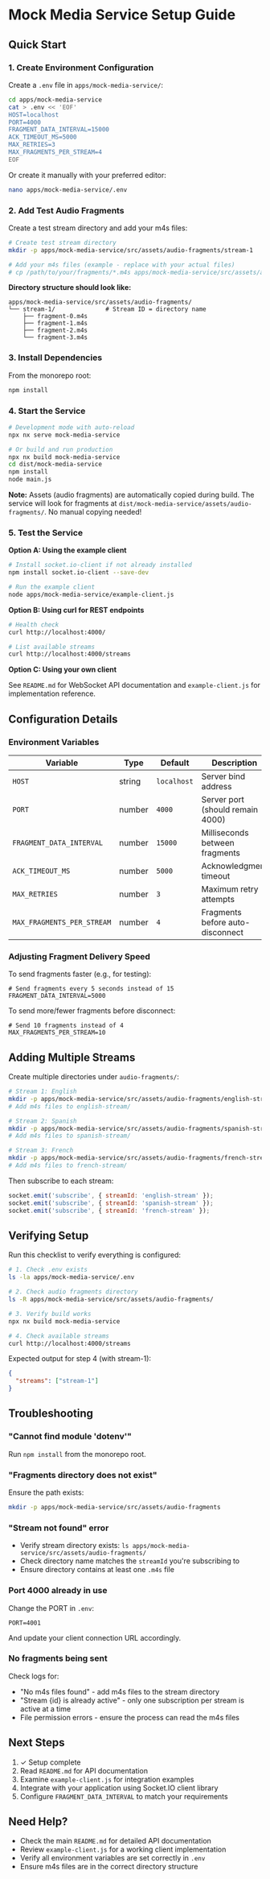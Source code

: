 # Mock Media Service Setup Guide

## Quick Start

### 1. Create Environment Configuration

Create a `.env` file in `apps/mock-media-service/`:

```bash
cd apps/mock-media-service
cat > .env << 'EOF'
HOST=localhost
PORT=4000
FRAGMENT_DATA_INTERVAL=15000
ACK_TIMEOUT_MS=5000
MAX_RETRIES=3
MAX_FRAGMENTS_PER_STREAM=4
EOF
```

Or create it manually with your preferred editor:

```bash
nano apps/mock-media-service/.env
```

### 2. Add Test Audio Fragments

Create a test stream directory and add your m4s files:

```bash
# Create test stream directory
mkdir -p apps/mock-media-service/src/assets/audio-fragments/stream-1

# Add your m4s files (example - replace with your actual files)
# cp /path/to/your/fragments/*.m4s apps/mock-media-service/src/assets/audio-fragments/stream-1/
```

**Directory structure should look like:**
```
apps/mock-media-service/src/assets/audio-fragments/
└── stream-1/              # Stream ID = directory name
    ├── fragment-0.m4s
    ├── fragment-1.m4s
    ├── fragment-2.m4s
    └── fragment-3.m4s
```

### 3. Install Dependencies

From the monorepo root:

```bash
npm install
```

### 4. Start the Service

```bash
# Development mode with auto-reload
npx nx serve mock-media-service

# Or build and run production
npx nx build mock-media-service
cd dist/mock-media-service
npm install
node main.js
```

**Note:** Assets (audio fragments) are automatically copied during build. The service will look for fragments at `dist/mock-media-service/assets/audio-fragments/`. No manual copying needed!

### 5. Test the Service

**Option A: Using the example client**

```bash
# Install socket.io-client if not already installed
npm install socket.io-client --save-dev

# Run the example client
node apps/mock-media-service/example-client.js
```

**Option B: Using curl for REST endpoints**

```bash
# Health check
curl http://localhost:4000/

# List available streams
curl http://localhost:4000/streams
```

**Option C: Using your own client**

See `README.md` for WebSocket API documentation and `example-client.js` for implementation reference.

## Configuration Details

### Environment Variables

| Variable | Type | Default | Description |
|----------|------|---------|-------------|
| `HOST` | string | `localhost` | Server bind address |
| `PORT` | number | `4000` | Server port (should remain 4000) |
| `FRAGMENT_DATA_INTERVAL` | number | `15000` | Milliseconds between fragments |
| `ACK_TIMEOUT_MS` | number | `5000` | Acknowledgment timeout |
| `MAX_RETRIES` | number | `3` | Maximum retry attempts |
| `MAX_FRAGMENTS_PER_STREAM` | number | `4` | Fragments before auto-disconnect |

### Adjusting Fragment Delivery Speed

To send fragments faster (e.g., for testing):

```env
# Send fragments every 5 seconds instead of 15
FRAGMENT_DATA_INTERVAL=5000
```

To send more/fewer fragments before disconnect:

```env
# Send 10 fragments instead of 4
MAX_FRAGMENTS_PER_STREAM=10
```

## Adding Multiple Streams

Create multiple directories under `audio-fragments/`:

```bash
# Stream 1: English
mkdir -p apps/mock-media-service/src/assets/audio-fragments/english-stream
# Add m4s files to english-stream/

# Stream 2: Spanish  
mkdir -p apps/mock-media-service/src/assets/audio-fragments/spanish-stream
# Add m4s files to spanish-stream/

# Stream 3: French
mkdir -p apps/mock-media-service/src/assets/audio-fragments/french-stream
# Add m4s files to french-stream/
```

Then subscribe to each stream:

```javascript
socket.emit('subscribe', { streamId: 'english-stream' });
socket.emit('subscribe', { streamId: 'spanish-stream' });
socket.emit('subscribe', { streamId: 'french-stream' });
```

## Verifying Setup

Run this checklist to verify everything is configured:

```bash
# 1. Check .env exists
ls -la apps/mock-media-service/.env

# 2. Check audio fragments directory
ls -R apps/mock-media-service/src/assets/audio-fragments/

# 3. Verify build works
npx nx build mock-media-service

# 4. Check available streams
curl http://localhost:4000/streams
```

Expected output for step 4 (with stream-1):
```json
{
  "streams": ["stream-1"]
}
```

## Troubleshooting

### "Cannot find module 'dotenv'"

Run `npm install` from the monorepo root.

### "Fragments directory does not exist"

Ensure the path exists:
```bash
mkdir -p apps/mock-media-service/src/assets/audio-fragments
```

### "Stream not found" error

- Verify stream directory exists: `ls apps/mock-media-service/src/assets/audio-fragments/`
- Check directory name matches the `streamId` you're subscribing to
- Ensure directory contains at least one `.m4s` file

### Port 4000 already in use

Change the PORT in `.env`:
```env
PORT=4001
```

And update your client connection URL accordingly.

### No fragments being sent

Check logs for:
- "No m4s files found" - add m4s files to the stream directory
- "Stream {id} is already active" - only one subscription per stream is active at a time
- File permission errors - ensure the process can read the m4s files

## Next Steps

1. ✓ Setup complete
2. Read `README.md` for API documentation
3. Examine `example-client.js` for integration examples
4. Integrate with your application using Socket.IO client library
5. Configure `FRAGMENT_DATA_INTERVAL` to match your requirements

## Need Help?

- Check the main `README.md` for detailed API documentation
- Review `example-client.js` for a working client implementation
- Verify all environment variables are set correctly in `.env`
- Ensure m4s files are in the correct directory structure

